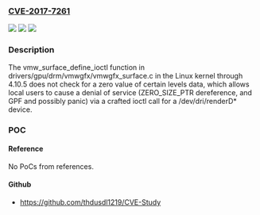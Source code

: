 ### [CVE-2017-7261](https://cve.mitre.org/cgi-bin/cvename.cgi?name=CVE-2017-7261)
![](https://img.shields.io/static/v1?label=Product&message=n%2Fa&color=blue)
![](https://img.shields.io/static/v1?label=Version&message=n%2Fa&color=blue)
![](https://img.shields.io/static/v1?label=Vulnerability&message=n%2Fa&color=brighgreen)

### Description

The vmw_surface_define_ioctl function in drivers/gpu/drm/vmwgfx/vmwgfx_surface.c in the Linux kernel through 4.10.5 does not check for a zero value of certain levels data, which allows local users to cause a denial of service (ZERO_SIZE_PTR dereference, and GPF and possibly panic) via a crafted ioctl call for a /dev/dri/renderD* device.

### POC

#### Reference
No PoCs from references.

#### Github
- https://github.com/thdusdl1219/CVE-Study

